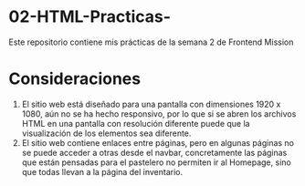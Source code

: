 # 02-HTML-Practicas-
Este repositorio contiene mis prácticas de la semana 2 de Frontend Mission

# Consideraciones
1) El sitio web está diseñado para una pantalla con dimensiones 1920 x 1080, aún no se ha hecho responsivo, por lo que si se abren los archivos HTML en una pantalla con resolución diferente puede que la visualización de los elementos sea diferente.
2) El sitio web contiene enlaces entre páginas, pero en algunas páginas no se puede acceder a otras desde el navbar, concretamente las páginas que están pensadas para el pastelero no permiten ir al Homepage, sino que todas llevan a la página del inventario.
